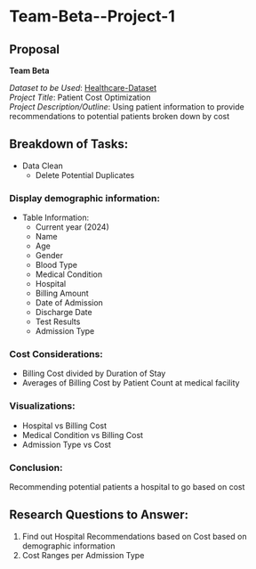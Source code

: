 # Team-Beta--Project-1

## Proposal  
**Team Beta**  

*Dataset to be Used*: [Healthcare-Dataset](https://www.kaggle.com/code/malaychand/healthcare-dataset/input)  
*Project Title*: Patient Cost Optimization  
*Project Description/Outline*: Using patient information to provide recommendations to potential patients broken down by cost  
  
## Breakdown of Tasks:  
* Data Clean
	* Delete Potential Duplicates

  
### Display demographic information:  
* Table Information: 
	* Current year (2024)
	* Name
	* Age
	* Gender
	* Blood Type
	* Medical Condition
	* Hospital
	* Billing Amount
	* Date of Admission
	* Discharge Date
	* Test Results
	* Admission Type

### Cost Considerations:
* Billing Cost  divided by Duration of Stay 
* Averages of Billing Cost by Patient Count at medical facility

### Visualizations:
* Hospital vs Billing Cost
* Medical Condition vs Billing Cost
* Admission Type vs Cost

### Conclusion:  
Recommending potential patients a hospital to go based on cost

## Research Questions to Answer:  
1. Find out Hospital Recommendations based on Cost based on demographic information
2. Cost Ranges per Admission Type
